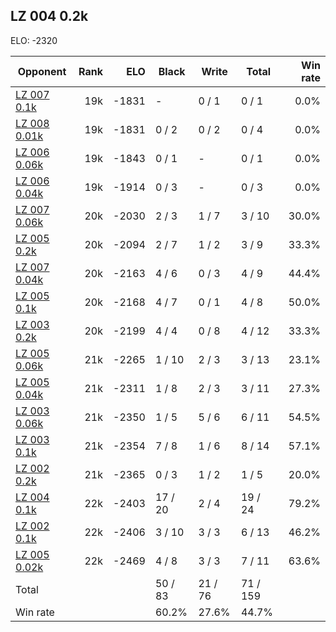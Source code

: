## LZ 004 0.2k ##

ELO: -2320

Opponent | Rank | ELO | Black | Write | Total | Win rate
---------|-----:|----:|-------|-------|-------|-------:
[LZ 007 0.1k](LZ%20007%200.1k.md) | 19k | -1831 | - | 0 / 1 | 0 / 1 | 0.0%
[LZ 008 0.01k](LZ%20008%200.01k.md) | 19k | -1831 | 0 / 2 | 0 / 2 | 0 / 4 | 0.0%
[LZ 006 0.06k](LZ%20006%200.06k.md) | 19k | -1843 | 0 / 1 | - | 0 / 1 | 0.0%
[LZ 006 0.04k](LZ%20006%200.04k.md) | 19k | -1914 | 0 / 3 | - | 0 / 3 | 0.0%
[LZ 007 0.06k](LZ%20007%200.06k.md) | 20k | -2030 | 2 / 3 | 1 / 7 | 3 / 10 | 30.0%
[LZ 005 0.2k](LZ%20005%200.2k.md) | 20k | -2094 | 2 / 7 | 1 / 2 | 3 / 9 | 33.3%
[LZ 007 0.04k](LZ%20007%200.04k.md) | 20k | -2163 | 4 / 6 | 0 / 3 | 4 / 9 | 44.4%
[LZ 005 0.1k](LZ%20005%200.1k.md) | 20k | -2168 | 4 / 7 | 0 / 1 | 4 / 8 | 50.0%
[LZ 003 0.2k](LZ%20003%200.2k.md) | 20k | -2199 | 4 / 4 | 0 / 8 | 4 / 12 | 33.3%
[LZ 005 0.06k](LZ%20005%200.06k.md) | 21k | -2265 | 1 / 10 | 2 / 3 | 3 / 13 | 23.1%
[LZ 005 0.04k](LZ%20005%200.04k.md) | 21k | -2311 | 1 / 8 | 2 / 3 | 3 / 11 | 27.3%
[LZ 003 0.06k](LZ%20003%200.06k.md) | 21k | -2350 | 1 / 5 | 5 / 6 | 6 / 11 | 54.5%
[LZ 003 0.1k](LZ%20003%200.1k.md) | 21k | -2354 | 7 / 8 | 1 / 6 | 8 / 14 | 57.1%
[LZ 002 0.2k](LZ%20002%200.2k.md) | 21k | -2365 | 0 / 3 | 1 / 2 | 1 / 5 | 20.0%
[LZ 004 0.1k](LZ%20004%200.1k.md) | 22k | -2403 | 17 / 20 | 2 / 4 | 19 / 24 | 79.2%
[LZ 002 0.1k](LZ%20002%200.1k.md) | 22k | -2406 | 3 / 10 | 3 / 3 | 6 / 13 | 46.2%
[LZ 005 0.02k](LZ%20005%200.02k.md) | 22k | -2469 | 4 / 8 | 3 / 3 | 7 / 11 | 63.6%
Total | | | 50 / 83 | 21 / 76 | 71 / 159 | 
Win rate| | | 60.2% | 27.6% | 44.7% | 

